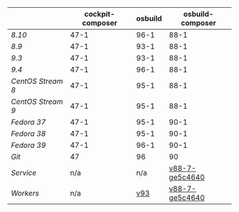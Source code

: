 |       | cockpit-composer    | osbuild    | osbuild-composer    |
|-------|---------------------|------------|---------------------|
*8.10* | 47-1 | 96-1 | 88-1
*8.9* | 47-1 | 93-1 | 88-1
*9.3* | 47-1 | 93-1 | 88-1
*9.4* | 47-1 | 96-1 | 88-1
*CentOS Stream 8* | 47-1 | 95-1 | 88-1
*CentOS Stream 9* | 47-1 | 95-1 | 88-1
*Fedora 37* | 47-1 | 95-1 | 90-1
*Fedora 38* | 47-1 | 95-1 | 90-1
*Fedora 39* | 47-1 | 96-1 | 90-1
*Git* | 47 | 96 | 90
*Service* | n/a | n/a | [v88-7-ge5c4640](https://github.com/osbuild/osbuild-composer/compare/v88-7-ge5c4640...main)
*Workers* | n/a | [v93](https://github.com/osbuild/osbuild/compare/v93...main) | [v88-7-ge5c4640](https://github.com/osbuild/osbuild-composer/compare/v88-7-ge5c4640...main)